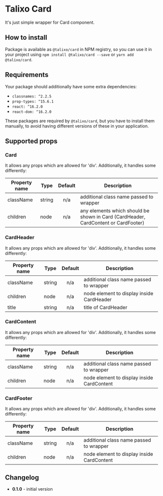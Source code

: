 # Talixo Card

It's just simple wrapper for Card component.

## How to install

Package is available as `@talixo/card` in NPM registry, so you can use it in your project
using `npm install @talixo/card --save` or `yarn add @talixo/card`.

## Requirements

Your package should additionally have some extra dependencies:

- `classnames: ^2.2.5`
- `prop-types: ^15.6.1`
- `react: ^16.2.0`
- `react-dom: ^16.2.0`

These packages are required by `@talixo/card`, but you have to install them manually,
to avoid having different versions of these in your application.

## Supported props

### Card

It allows any props which are allowed for 'div'. Additionally, it handles some differently:

Property name | Type      | Default | Description                    
--------------|-----------|:-------:|--------------------------------
className     | string    | n/a     | additional class name passed to wrapper
children      | node      | n/a     | any elements which should be shown in Card (CardHeader, CardContent or CardFooter)

### CardHeader

It allows any props which are allowed for 'div'. Additionally, it handles some differently:

Property name | Type      | Default | Description                    
--------------|-----------|:-------:|--------------------------------
className     | string    | n/a     | additional class name passed to wrapper
children      | node      | n/a     | node element to display inside CardHeader
title         | string    | n/a     | title of CardHeader

### CardContent

It allows any props which are allowed for 'div'. Additionally, it handles some differently:

Property name | Type      | Default | Description                    
--------------|-----------|:-------:|--------------------------------
className     | string    | n/a     | additional class name passed to wrapper
children      | node      | n/a     | node element to display inside CardContent

### CardFooter

It allows any props which are allowed for 'div'. Additionally, it handles some differently:

Property name | Type      | Default | Description                    
--------------|-----------|:-------:|--------------------------------
className     | string    | n/a     | additional class name passed to wrapper
children      | node      | n/a     | node element to display inside CardContent

## Changelog

- **0.1.0** - initial version
